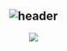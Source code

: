 
## <div align= "center"> ![header](https://capsule-render.vercel.app/api?type=speech&color=edc9d2&height=200&section=header&text=Hello,%20World!%20🍎%20I'm%20Subin&animation=twinkling&fontColor=FFFFFF&fontSize=40)


    
<div align= "center">
<a href="https://github.com/devxb/gitanimals">
  <img src="https://render.gitanimals.org/farms/CHEONSUBINN"/>
</a> 
